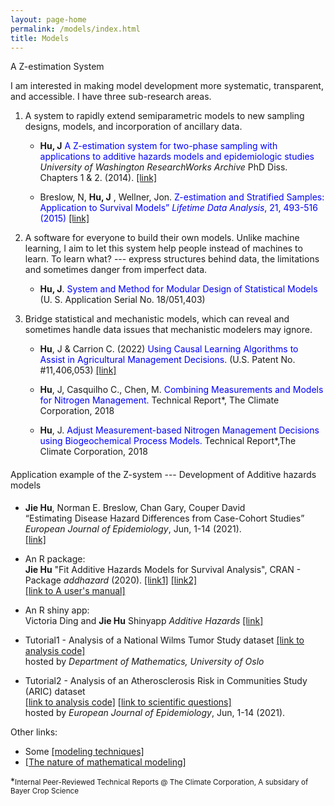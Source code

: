```yaml
---
layout: page-home
permalink: /models/index.html
title: Models
---
```

A Z-estimation System

I am interested in making model development more systematic, transparent, and accessible. I have three sub-research areas. 

1. A system to rapidly extend semiparametric models to new sampling designs, models, and incorporation of ancillary data.

   - **Hu, J** <span style=" color: blue;"> A Z-estimation system for two-phase sampling with applications to additive hazards models and epidemiologic studies </span> *University of Washington ResearchWorks Archive* PhD Diss. Chapters 1 & 2. (2014).
[[link]](https://digital.lib.washington.edu/researchworks/handle/1773/27427) <br/> 

   - Breslow, N, **Hu, J** , Wellner, Jon.  <span style=" color: blue;">Z-estimation and Stratified Samples: Application to Survival Models” *Lifetime Data Analysis*, 21, 493-516 (2015)</span> [[link]](https://www.ncbi.nlm.nih.gov/pmc/articles/PMC4503541/) <br/> 

2. A software for everyone to build their own models. Unlike  machine learning, I aim to let this system help people instead of machines to learn. To learn what? --- express structures behind data, the limitations and sometimes danger from imperfect data.

   - **Hu, J**. <span style=" color: blue;">System and Method for Modular Design of Statistical Models </span> (U. S. Application Serial No. 18/051,403) <br/>


3. Bridge statistical and mechanistic models, which can reveal and sometimes handle data issues that mechanistic modelers may ignore. 

   - **Hu**, J & Carrion C. (2022) <span style=" color: blue;">Using Causal Learning Algorithms to Assist in
Agricultural Management Decisions. </span> (U.S. Patent No. #11,406,053) [[link]](https://uspto.report/patent/grant/11,406,053)<br/>
   
   - **Hu**, J, Casquilho C., Chen, M. <span style=" color: blue;"> Combining Measurements and Models for
Nitrogen Management.</span> Technical Report*, The Climate Corporation, 2018 <br/>
   
   - **Hu**, J. <span style=" color: blue;"> Adjust Measurement-based Nitrogen Management Decisions using
Biogeochemical Process Models.</span> Technical Report*,The Climate Corporation, 2018<br/>


<h4 style="font-weight: normal"> Application example of the Z-system --- Development of Additive hazards models </h4>
   
   -   **Jie Hu**, Norman E. Breslow, Chan Gary, Couper David<br/> “Estimating Disease Hazard Differences from Case-Cohort Studies” *European Journal of Epidemiology*, Jun, 1-14 (2021). <br/> [[link]](https://link.springer.com/article/10.1007/s10654-021-00739-3)<br/>

      
   
   - An R package:<br/>
   **Jie Hu** "Fit Additive Hazards Models for Survival Analysis", CRAN - Package *addhazard* (2020). [[link1]](https://github.com/katehu/addhazard) [[link2]](https://cran.r-project.org/web/packages/addhazard/index.html)<br/> 
[[link to A user's manual]](https://cran.r-project.org/web/packages/addhazard/addhazard.pdf)

   - An R shiny app:<br/>
Victoria Ding and **Jie Hu** Shinyapp *Additive Hazards* [[link]](https://addhazard.shinyapps.io/addhazard_shiny/?_ga=2.22828659.979974368.1670686069-1357428355.1670686069) <br/>
   
   - Tutorial1 - Analysis of a National Wilms Tumor Study dataset [[link to analysis code]](https://www.mn.uio.no/math/english/research/groups/statistics-data-science/handbook-of-case-control-studies/chapter-17/bc_ah_analysis_for_table_17.4.html) <br/>
hosted by *Department of Mathematics, University of Oslo* <br/>

  - Tutorial2 - Analysis of an Atherosclerosis Risk in Communities Study (ARIC) dataset  
[[link to analysis code]](https://static-content.springer.com/esm/art%3A10.1007%2Fs10654-021-00739-3/MediaObjects/10654_2021_739_MOESM1_ESM.pdf) [[link to scientific questions]](https://link.springer.com/article/10.1007/s10654-021-00739-3) <br/>
hosted by *European Journal of Epidemiology*, Jun, 1-14 (2021).<br/>
   
Other links:

- Some [[modeling techniques]](https://fab.cba.mit.edu/classes/864.23/people/Kate/index.html) 
- [[The nature of mathematical modeling]](https://fab.cba.mit.edu/classes/864.23/) 


   






*<small>Internal Peer-Reviewed Technical Reports @ The Climate Corporation, A subsidary of Bayer Crop Science <small> <br/>
   
   

      
   

